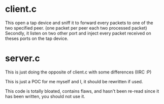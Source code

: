 client.c
========


This open a tap device and sniff it to forward every packets to one of the two specified peer. (one packet per peer each two processed packet)
Secondly, it listen on two other port and inject every packet received on theses ports on the tap device.

server.c
========


This is just doing the opposite of client.c with some differences (IIRC :P)

This is just a POC for me myself and I, it should be rewritten if used.


This code is totally bloated, contains flaws, and hasn't been re-read since it has been written,
you should not use it.
